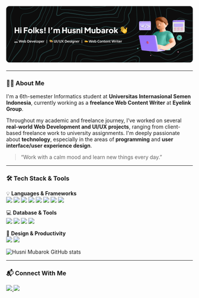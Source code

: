 ## ![Husni Mubarok](img/Banner-Github.png)
---

### 👨‍🎓 About Me

I'm a 6th-semester Informatics student at **Universitas Internasional Semen Indonesia**, currently working as a **freelance Web Content Writer** at **Eyelink Group**.

Throughout my academic and freelance journey, I’ve worked on several **real-world Web Development and UI/UX projects**, ranging from client-based freelance work to university assignments. I'm deeply passionate about **technology**, especially in the areas of **programming** and **user interface/user experience design**.

> “Work with a calm mood and learn new things every day.”

---

### 🛠️ Tech Stack & Tools

💡 **Languages & Frameworks**  
<img src="https://img.shields.io/badge/JavaScript-323330?style=for-the-badge&logo=javascript&logoColor=F7DF1E" />  <img src="https://img.shields.io/badge/PHP-777BB4?style=for-the-badge&logo=php&logoColor=white" /> <img src="https://img.shields.io/badge/Laravel-FF2D20?style=for-the-badge&logo=laravel&logoColor=white" /> <img src="https://img.shields.io/badge/React-20232A?style=for-the-badge&logo=react&logoColor=61DAFB" /> 
<img src="https://img.shields.io/badge/Vite-B73BFE?style=for-the-badge&logo=vite&logoColor=FFD62E" /> <img src="https://img.shields.io/badge/Tailwind_CSS-38B2AC?style=for-the-badge&logo=tailwind-css&logoColor=white" /> <img src="https://img.shields.io/badge/Bootstrap-563D7C?style=for-the-badge&logo=bootstrap&logoColor=white" /> <img src="https://img.shields.io/badge/Alpine%20JS-8BC0D0?style=for-the-badge&logo=alpinedotjs&logoColor=black" />

💻 **Database & Tools**  
<img src="https://img.shields.io/badge/firebase-ffca28?style=for-the-badge&logo=firebase&logoColor=black" /> <img src="https://img.shields.io/badge/Postman-FF6C37?style=for-the-badge&logo=Postman&logoColor=white" /> <img src="https://img.shields.io/badge/MySQL-005C84?style=for-the-badge&logo=mysql&logoColor=white" /> <img src="https://img.shields.io/badge/dbeaver-382923?style=for-the-badge&logo=dbeaver&logoColor=white" />

🎨 **Design & Productivity**  
<img src="https://img.shields.io/badge/Figma-F24E1E?style=for-the-badge&logo=figma&logoColor=white" /> <img src="https://img.shields.io/badge/Notion-000000?style=for-the-badge&logo=notion&logoColor=white" />

![Husni Mubarok GitHub stats](https://github-readme-stats.vercel.app/api?username=fe-husni&show_icons=true&theme=dracula)

---


<!-- ### 🔍 Highlights
- 🔥 Experienced in delivering **real-world freelance projects** focused on user needs and client satisfaction.
- ✍️ Skilled **content writer**, crafting technical, educational, and SEO-friendly web content.
- 🎓 Completed several academic-based web and mobile projects using **Laravel**, **React**, and **TailwindCSS**.
- 🌱 Currently deepening knowledge in **software engineering, backend development**, and **design systems**.

--- -->

<!-- ### 📂 Featured Projects

| Project | Tech Stack | Description |
|--------|------------|-------------|
| 🛒 [CreativeHub Platform](https://github.com/husnimubarok/creativehub) | Laravel, TailwindCSS, MySQL | A digital product marketplace platform for selling templates, fonts, and icon packs |
| ✅ [ToDo App Web](https://github.com/husnimubarok/todo-app) | Laravel, Svelte, TailwindCSS | A responsive and simple ToDo List application for daily task management |
| 👓 [Eyewear Landing Page](https://github.com/husnimubarok/eyewear-uiux) | Figma | A clean and responsive UI design for a modern eyewear brand landing page |

--- -->

### 📬 Connect With Me

<a href="https://www.instagram.com/fe.husni/">
  <img src="https://img.shields.io/badge/Instagram-E4405F?style=for-the-badge&logo=instagram&logoColor=white" />
</a>
<a href="https://www.linkedin.com/in/husni-mubarok-fe-husni/">
  <img src="https://img.shields.io/badge/LinkedIn-0077B5?style=for-the-badge&logo=linkedin&logoColor=white" />
</a>

